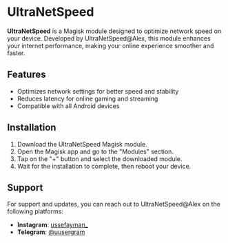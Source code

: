 # UltraNetSpeed

**UltraNetSpeed** is a Magisk module designed to optimize network speed on your device. Developed by UltraNetSpeed@Alex, this module enhances your internet performance, making your online experience smoother and faster.

## Features

- Optimizes network settings for better speed and stability
- Reduces latency for online gaming and streaming
- Compatible with all Android devices

## Installation

1. Download the UltraNetSpeed Magisk module.
2. Open the Magisk app and go to the "Modules" section.
3. Tap on the "+" button and select the downloaded module.
4. Wait for the installation to complete, then reboot your device.

## Support

For support and updates, you can reach out to UltraNetSpeed@Alex on the following platforms:

- **Instagram**: [ussefayman_](https://instagram.com/ussefayman_)
- **Telegram**: [@uusergram](https://t.me/uusergram)
